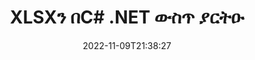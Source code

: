 ---
############################# Static ############################
layout: "auto-gen-editor"
date: 2022-11-09T21:38:27
draft: false
otherformats: doc docx docm dotx xls xlsm ppt pptx pptm mobi epub html mhtml txt xml csv pdf xps msg eml

############################# Head ############################
head_title: "XLSX አርታዒ — XLSXን በC# .NET አርትዕ"
head_description: "ጥቂት የኮድ መስመሮችን በመጠቀም XLSXን በC# .NET ውስጥ እንዴት ማስተካከል ይቻላል? 30+ የፋይል ቅርጸቶችን ለማርትዕ፣ ለማዘመን እና ለማስቀመጥ GroupDocs ሰነዶችን የሚያስኬዱ ኤፒአይዎችን ይጠቀሙ።"

############################# Header ############################
title: "XLSXን በC# .NET ውስጥ ያርትዑ"
description: "ውጤታማ እና ጠንካራ XLSX አርትዖት የአገልጋይ ጎን GroupDocs.Editor ለC# .NET APIs፣ እንደ Microsoft ወይም Open Office ያሉ ሶፍትዌሮችን ሳይጠቀም።"
bg_image: "https://cms.admin.containerize.com/templates/aspose/App_Themes/V3/images/bg/header1.png"
bg_overlay: false
button:
    enable: true
    icon: "fas fa-arrow-down"
    label: "ነጻ ሙከራ ያውርዱ"
    link: "https://downloads.groupdocs.com/editor/net"

############################# SubMenu ############################
submenu:
    enable: true

    left:
        img_alt: "GroupDocs.Editor for .NET"
        image: "https://cms.admin.containerize.com/templates/groupdocs/images/product-logos/90x90-noborder/groupdocs-editor-net.png"
        product: "GroupDocs.Editor"
        platform: ".NET"

    middle:
        button:

            # button loop
            - link: "https://apireference.groupdocs.com/editor/net"
              text: "የኤፒአይ ማጣቀሻ"

            # button loop
            - link: "https://github.com/groupdocs-editor"
              text: "የኮድ ምሳሌዎች"

            # button loop
            - link: "https://products.groupdocs.app/editor/family"
              text: "የቀጥታ ማሳያዎች"

            # button loop
            - link: "https://purchase.groupdocs.com/pricing/editor/net"
              text: "የዋጋ አሰጣጥ"

    right:
        link_download: "https://downloads.groupdocs.com/editor"
        link_learn: "https://docs.groupdocs.com/editor/net"
        link_buy: "https://purchase.groupdocs.com"

############################# About ############################
about:
    enable: true
    title: "ስለ GroupDocs.Editor for .NET ኤፒአይ"
    content: |
        [GroupDocs.Editor for .NET](/am/አርታዒ/net/) ኤፒአይ የማይክሮሶፍት ዎርድ፣ ኤክሴል፣ ፓወር ፖይንት፣ ኦፊስ ሰነዶችን እና አቀራረቦችን ለማርትዕ ትክክለኛ ምርጫ ነው። GroupDocs.Editor ከፍተኛ አፈጻጸም በሚያስፈልግበት የአገልጋይ ጎን እና የኋላ-መጨረሻ ስርዓቶች ተስማሚ የሆነ ራሱን የቻለ ኤፒአይ ነው። እንደ Microsoft ወይም Open Office ባሉ ሶፍትዌሮች ላይ የተመካ አይደለም.

############################# Steps ############################
steps:
    enable: true
    title_left: "በC# ውስጥ XLSXን ለማርትዕ ደረጃዎች"
    content_left: |
        [GroupDocs.Editor for .NET](/am/አርታዒ/net/) ገንቢዎች ጥቂት የኮድ መስመሮችን በመጠቀም XLSX ፋይሎችን እንዲያርትዑ ቀላል እና ቀጥተኛ መንገድን ይሰጣል።
        * የግዴታ የፋይል ዱካ ወይም ዥረት ያለው የ«አርታዒ» ክፍል ምሳሌ እና አማራጭ `SpreadsheetLoadOptions» ክፍል ይፍጠሩ እና XLSX ፋይሉን ይጫኑ
        * ለXLSX ፋይል ቅርጸት `SpreadsheetEditOptions` ክፍልን ይፍጠሩ እና ያቀናብሩ
        * ወደ `Editor.Edit()` ዘዴ ይደውሉ እና በማንኛውም WYSIWYG-አርታዒ በቀላሉ የሚስተካከል XLSX ሰነድ በኤችቲኤምኤል ቅርጸት ያግኙ።
        * የ«Editor.Save()» ዘዴ ይደውሉ እና የተስተካከለ XLSX ፋይልን `SpreadsheetSaveOptions` ክፍልን በመጠቀም ያስቀምጡ

        
    title_right: "የስርዓት መስፈርቶች"
    content_right: |
        በGroupDocs.Editor for .NET ኤፒአይዎች መሰረታዊ የሰነድ ማረም ጥቂት ቀላል ደረጃዎችን በመተግበር ሊከናወን ይችላል። የእኛ ኤፒአይዎች በሁሉም ዋና መድረኮች እና ኦፕሬቲንግ ሲስተሞች ላይ ይደገፋሉ። ከዚህ በታች ያለውን ኮድ ከመተግበሩ በፊት፣ እባክዎ በስርዓትዎ ላይ የሚከተሉት ቅድመ ሁኔታዎች እንዳሉዎት ያረጋግጡ።

        * ስርዓተ ክወናዎች-ማይክሮሶፍት ዊንዶውስ ፣ ሊኑክስ ፣ ማክኦኤስ
        * የልማት አካባቢ፡ Microsoft Visual Studio, Xamarin, MonoDevelop
        * ማዕቀፎች: .NET Framework, .NET Standard, .NET Core, Mono
        * የቅርብ ጊዜውን የGroupDocs.Editor for .NET ስሪት ከ[NuGet](https://www.nuget.org/packages/groupdocs.editor) ወርዷል።
        
    code: |        
        ```csharp
        // Load the XLSX file into Editor with the optional SpreadsheetLoadOptions
        Editor editor = new Editor("source.xlsx", delegate { return new SpreadsheetLoadOptions(); });

        // Create and adjust the edit options
        SpreadsheetEditOptions editOptions = new SpreadsheetEditOptions();
        editOptions.WorksheetIndex = 1;//select a tab (worksheet) to edit

        // Open input XLSX document for edit — obtain an intermediate document, that can be edited
        EditableDocument beforeEdit = editor.Edit(editOptions);

        // Grab XLSX document content and associated resources from editable document
        string content = beforeEdit.GetContent();

        // Send the content to WYSIWYG-editor, edit it there, and send edited content back to the server-side
        // This step simulates a such operation
        string updatedContent = content.Replace("Cell Text", "Edited Cell Text");

        // Grab edited content and resources from WYSIWYG-editor and create a new EditableDocument instance from it
        EditableDocument afterEdit = EditableDocument.FromMarkup(updatedContent, null);

        // Create a save options and select a desired output format
        SpreadsheetSaveOptions saveOptions = new SpreadsheetSaveOptions(Formats.SpreadsheetFormats.Xlsx);

        // Save edited XLSX document to the file
        editor.Save(afterEdit, "edited.xlsx", saveOptions);
        ```
        
############################# Demos ############################
demos:
    enable: true
    title: "XLSX የቀጥታ ማሳያዎች አርታዒ"
    content: |
        የ[GroupDocs.Editor Live Demos](https://products.groupdocs.app/editor/family) ድር ጣቢያን በመጎብኘት አሁኑኑ XLSXን ያርትዑ።
        የቀጥታ ማሳያው የሚከተሉት ጥቅሞች አሉት
        
############################# More Formats ############################
more_formats:
    enable: true
    title: "ሌሎች የሚደገፉ አርታኢዎች"
    content: |
        እንዲሁም ሌሎች የፋይል ቅርጸቶችን ማርትዕ ይችላሉ። እባክዎ ከታች ያለውን ሙሉ ዝርዝር ይመልከቱ።


############################# Back to top ###############################
back_to_top:
    enable: true
---